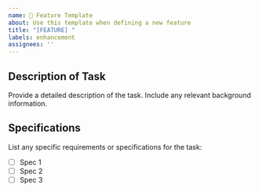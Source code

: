 ```yaml
---
name: 📃 Feature Template
about: Use this template when defining a new feature
title: "[FEATURE] "
labels: enhancement
assignees: ''
---
```


## Description of Task
Provide a detailed description of the task. Include any relevant background information.

## Specifications
List any specific requirements or specifications for the task:

- [ ] Spec 1
- [ ] Spec 2
- [ ] Spec 3
